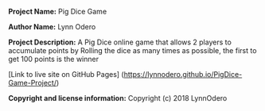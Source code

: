 **Project Name:** Pig Dice Game

**Author Name:** Lynn Odero

**Project Description:** A Pig Dice online game that allows 2 players to accumulate points by Rolling the dice as  many times as possible, the first to get 100 points is the winner

[Link to live site on GitHub Pages] (https://lynnodero.github.io/PigDice-Game-Project/)


**Copyright and license information:** Copyright (c) 2018 LynnOdero
